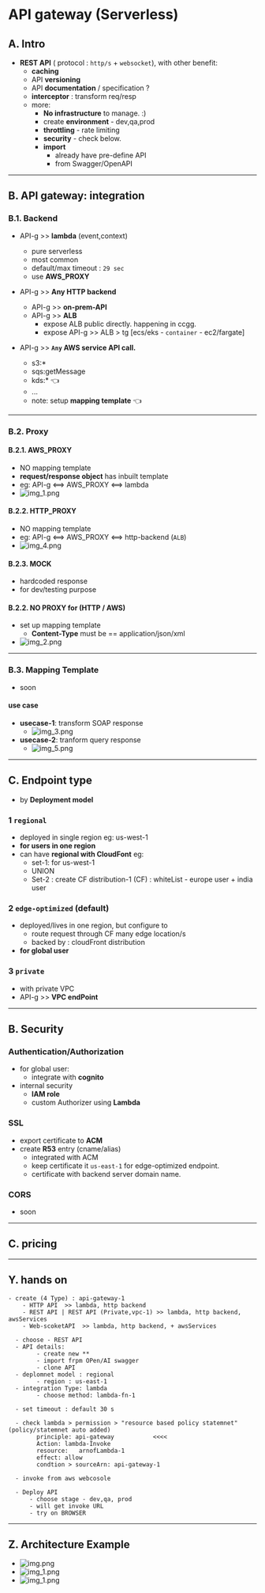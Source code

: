 # API gateway (Serverless)
## A. Intro
- **REST API** ( protocol : `http/s` + `websocket`), with other benefit:
  - **caching**
  - API **versioning**
  - API **documentation** / specification ?
  - **interceptor** : transform req/resp
  - more:
    - **No infrastructure** to manage. :)
    - create **environment**  - dev,qa,prod
    - **throttling** - rate limiting
    - **security** - check below.
    - **import**
      - already have pre-define API
      - from Swagger/OpenAPI
---
## B. API gateway: integration 
### B.1. **Backend**
- API-g >> **lambda** (event,context)
  - pure serverless
  - most common
  - default/max timeout : `29 sec`
  - use **AWS_PROXY**
    
- API-g >> **Any HTTP backend**
  - API-g >> **on-prem-API**
  - API-g >> **ALB**
    - expose ALB public directly. happening in ccgg.
    - expose API-g >> ALB > tg [ecs/eks - `container` - ec2/fargate]
      
- API-g >> **`Any` AWS service API call.**  
  - s3:*
  - sqs:getMessage
  - kds:* :point_left:
  - ...
  - note: setup **mapping template** :point_left:

---    
### B.2. **Proxy**

#### B.2.1. AWS_PROXY
- NO mapping template
- **request/response object** has inbuilt template
- eg: API-g <==>  AWS_PROXY  <==> lambda
- ![img_1.png](../99_img/dva/api-g/02/img_1.png)

#### B.2.2. HTTP_PROXY
- NO mapping template
- eg: API-g <==>  AWS_PROXY  <==> http-backend (`ALB`)
- ![img_4.png](../99_img/dva/api-g/02/img_4.png)

#### B.2.3. MOCK
- hardcoded response
- for dev/testing purpose

#### B.2.2. NO PROXY for (HTTP / AWS)
- set up mapping template
  - **Content-Type** must be == application/json/xml
- ![img_2.png](../99_img/dva/api-g/02/img_2.png)

---
### B.3.  Mapping Template
- soon
#### use case
- **usecase-1**: transform SOAP response
  - ![img_3.png](../99_img/dva/api-g/02/img_3.png)
- **usecase-2**: tranform query response
  - ![img_5.png](../99_img/dva/api-g/02/img_5.png)

---  
## C. Endpoint type
- by **Deployment model** 
### 1 `regional`
- deployed in single region eg: us-west-1
- **for users in one region**
- can have **regional with CloudFont** eg:
  - set-1: for us-west-1
  - UNION
  - Set-2 : create CF distribution-1 (CF) : whiteList - europe user + india user

### 2 `edge-optimized` (default)
- deployed/lives in one region, but configure to
  - route request through CF many edge location/s
  - backed by : cloudFront distribution
- **for global user**

### 3 `private`
- with private VPC
- API-g >> **VPC endPoint**

---
## B. Security
### Authentication/Authorization
- for global user: 
  - integrate with **cognito**
- internal security
  - **IAM role**
  - custom Authorizer using **Lambda**
  
### SSL
- export certificate to **ACM**
- create **R53** entry (cname/alias)
  - integrated with ACM
  - keep certificate it `us-east-1` for edge-optimized endpoint.
  - certificate with backend server domain name.

### CORS
- soon
---
## C. pricing

---
## Y. hands on
```
- create (4 Type) : api-gateway-1
    - HTTP API  >> lambda, http backend
    - REST API | REST API (Private,vpc-1) >> lambda, http backend, awsServices
    - Web-scoketAPI  >> lambda, http backend, + awsServices
    
  - choose - REST API
  - API details:  
        - create new **
        - import frpm OPen/AI swagger
        - clone API
  - deplomnet model : regional 
        - region : us-east-1
  - integration Type: lambda
        - choose method: lambda-fn-1
        
  - set timeout : default 30 s
  
  - check lambda > permission > "resource based policy statemnet" (policy/statemnet auto added)
        principle: api-gateway           <<<<
        Action: lambda-Invoke
        resource:   arnofLambda-1
        effect: allow
        condtion > sourceArn: api-gateway-1 
        
  - invoke from aws webcosole
  
  - Deploy API
      - choose stage - dev,qa, prod
      - will get invoke URL
      - try on BROWSER
```

---
## Z. Architecture Example
- ![img.png](../99_img/moreSrv/api-gateway/img.png)
- ![img_1.png](../99_img/moreSrv/api-gateway/img_1.png)
- ![img_1.png](../99_img/dva/api-g/01/img_1.png)
